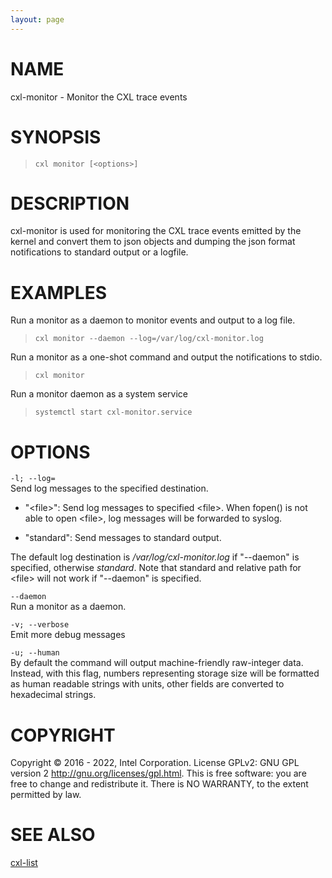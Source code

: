 ```yaml
---
layout: page
---
```


# NAME

cxl-monitor - Monitor the CXL trace events

# SYNOPSIS

>     cxl monitor [<options>]

# DESCRIPTION

cxl-monitor is used for monitoring the CXL trace events emitted by the
kernel and convert them to json objects and dumping the json format
notifications to standard output or a logfile.

# EXAMPLES

Run a monitor as a daemon to monitor events and output to a log file.

>     cxl monitor --daemon --log=/var/log/cxl-monitor.log

Run a monitor as a one-shot command and output the notifications to
stdio.

>     cxl monitor

Run a monitor daemon as a system service

>     systemctl start cxl-monitor.service

# OPTIONS

`-l; --log=`  
Send log messages to the specified destination.

-   "\<file>": Send log messages to specified \<file>. When fopen() is
    not able to open \<file>, log messages will be forwarded to syslog.

-   "standard": Send messages to standard output.

The default log destination is */var/log/cxl-monitor.log* if "--daemon"
is specified, otherwise *standard*. Note that standard and relative path
for \<file> will not work if "--daemon" is specified.

`--daemon`  
Run a monitor as a daemon.

<!-- -->

`-v; --verbose`  
Emit more debug messages

<!-- -->

`-u; --human`  
By default the command will output machine-friendly raw-integer data.
Instead, with this flag, numbers representing storage size will be
formatted as human readable strings with units, other fields are
converted to hexadecimal strings.

# COPYRIGHT

Copyright © 2016 - 2022, Intel Corporation. License GPLv2: GNU GPL
version 2 <http://gnu.org/licenses/gpl.html>. This is free software: you
are free to change and redistribute it. There is NO WARRANTY, to the
extent permitted by law.

# SEE ALSO

[cxl-list](cxl-list)
